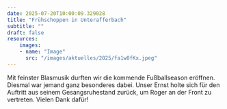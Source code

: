 ```yaml
---
date: 2025-07-20T10:00:09.329028
title: "Frühschoppen in Unterafferbach"
subtitle: ""
draft: false
resources:
    images:
    - name: "Image"
      src: "/images/aktuelles/2025/fa1w0fKx.jpeg"
---
```


Mit feinster Blasmusik durften wir die kommende Fußballseason eröffnen. Diesmal war jemand ganz besonderes dabei. Unser Ernst holte sich für den Auftritt aus seinem Gesangsruhestand zurück, um Roger an der Front zu vertreten. Vielen Dank dafür!
